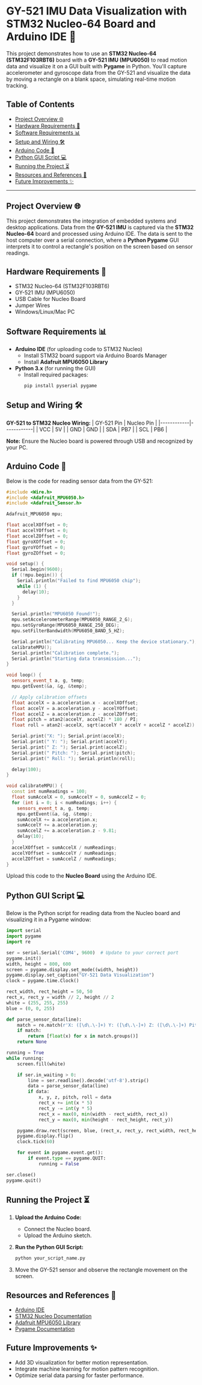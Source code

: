 # GY-521 IMU Data Visualization with STM32 Nucleo-64 Board and Arduino IDE 🚀

This project demonstrates how to use an **STM32 Nucleo-64 (STM32F103RBT6)** board with a **GY-521 IMU (MPU6050)** to read motion data and visualize it on a GUI built with **Pygame** in Python. You'll capture accelerometer and gyroscope data from the GY-521 and visualize the data by moving a rectangle on a blank space, simulating real-time motion tracking.

## Table of Contents
- [Project Overview 🌐](#project-overview)
- [Hardware Requirements 🔧](#hardware-requirements)
- [Software Requirements 📊](#software-requirements)
- [Setup and Wiring 🛠️](#setup-and-wiring)
- [Arduino Code 🔢](#arduino-code)
- [Python GUI Script 💻](#python-gui-script)
- [Running the Project ⏳](#running-the-project)
- [Resources and References 📖](#resources-and-references)
- [Future Improvements ✨](#future-improvements)

---

## Project Overview 🌐
This project demonstrates the integration of embedded systems and desktop applications. Data from the **GY-521 IMU** is captured via the **STM32 Nucleo-64** board and processed using Arduino IDE. The data is sent to the host computer over a serial connection, where a **Python Pygame** GUI interprets it to control a rectangle's position on the screen based on sensor readings.

## Hardware Requirements 🔧
- STM32 Nucleo-64 (STM32F103RBT6)
- GY-521 IMU (MPU6050)
- USB Cable for Nucleo Board
- Jumper Wires
- Windows/Linux/Mac PC

## Software Requirements 📊
- **Arduino IDE** (for uploading code to STM32 Nucleo)
  - Install STM32 board support via Arduino Boards Manager
  - Install **Adafruit MPU6050 Library**
- **Python 3.x** (for running the GUI)
  - Install required packages:
    ```bash
    pip install pyserial pygame
    ```

## Setup and Wiring 🛠️
**GY-521 to STM32 Nucleo Wiring:**
| GY-521 Pin | Nucleo Pin |
|------------|------------|
| VCC        | 5V       |
| GND        | GND        |
| SDA        | PB7        |
| SCL        | PB6        |

**Note:** Ensure the Nucleo board is powered through USB and recognized by your PC.

## Arduino Code 🔢
Below is the code for reading sensor data from the GY-521:
```cpp
#include <Wire.h>
#include <Adafruit_MPU6050.h>
#include <Adafruit_Sensor.h>

Adafruit_MPU6050 mpu;

float accelXOffset = 0;
float accelYOffset = 0;
float accelZOffset = 0;
float gyroXOffset = 0;
float gyroYOffset = 0;
float gyroZOffset = 0;

void setup() {
  Serial.begin(9600);
  if (!mpu.begin()) {
    Serial.println("Failed to find MPU6050 chip");
    while (1) {
      delay(10);
    }
  }

  Serial.println("MPU6050 Found!");
  mpu.setAccelerometerRange(MPU6050_RANGE_2_G);
  mpu.setGyroRange(MPU6050_RANGE_250_DEG);
  mpu.setFilterBandwidth(MPU6050_BAND_5_HZ);

  Serial.println("Calibrating MPU6050... Keep the device stationary.");
  calibrateMPU();
  Serial.println("Calibration complete.");
  Serial.println("Starting data transmission...");
}

void loop() {
  sensors_event_t a, g, temp;
  mpu.getEvent(&a, &g, &temp);

  // Apply calibration offsets
  float accelX = a.acceleration.x - accelXOffset;
  float accelY = a.acceleration.y - accelYOffset;
  float accelZ = a.acceleration.z - accelZOffset;
  float pitch = atan2(accelY, accelZ) * 180 / PI;
  float roll = atan2(-accelX, sqrt(accelY * accelY + accelZ * accelZ)) * 180 / PI;

  Serial.print("X: "); Serial.print(accelX);
  Serial.print(" Y: "); Serial.print(accelY);
  Serial.print(" Z: "); Serial.print(accelZ);
  Serial.print(" Pitch: "); Serial.print(pitch);
  Serial.print(" Roll: "); Serial.println(roll);

  delay(100);
}

void calibrateMPU() {
  const int numReadings = 100;
  float sumAccelX = 0, sumAccelY = 0, sumAccelZ = 0;
  for (int i = 0; i < numReadings; i++) {
    sensors_event_t a, g, temp;
    mpu.getEvent(&a, &g, &temp);
    sumAccelX += a.acceleration.x;
    sumAccelY += a.acceleration.y;
    sumAccelZ += a.acceleration.z - 9.81;
    delay(10);
  }
  accelXOffset = sumAccelX / numReadings;
  accelYOffset = sumAccelY / numReadings;
  accelZOffset = sumAccelZ / numReadings;
}
```
Upload this code to the **Nucleo Board** using the Arduino IDE.

## Python GUI Script 💻
Below is the Python script for reading data from the Nucleo board and visualizing it in a Pygame window:
```python
import serial
import pygame
import re

ser = serial.Serial('COM4', 9600)  # Update to your correct port
pygame.init()
width, height = 800, 600
screen = pygame.display.set_mode((width, height))
pygame.display.set_caption("GY-521 Data Visualization")
clock = pygame.time.Clock()

rect_width, rect_height = 50, 50
rect_x, rect_y = width // 2, height // 2
white = (255, 255, 255)
blue = (0, 0, 255)

def parse_sensor_data(line):
    match = re.match(r'X: ([\d\.\-]+) Y: ([\d\.\-]+) Z: ([\d\.\-]+) Pitch: ([\d\.\-]+) Roll: ([\d\.\-]+)', line)
    if match:
        return [float(x) for x in match.groups()]
    return None

running = True
while running:
    screen.fill(white)

    if ser.in_waiting > 0:
        line = ser.readline().decode('utf-8').strip()
        data = parse_sensor_data(line)
        if data:
            x, y, z, pitch, roll = data
            rect_x += int(x * 5)
            rect_y -= int(y * 5)
            rect_x = max(0, min(width - rect_width, rect_x))
            rect_y = max(0, min(height - rect_height, rect_y))

    pygame.draw.rect(screen, blue, (rect_x, rect_y, rect_width, rect_height))
    pygame.display.flip()
    clock.tick(60)

    for event in pygame.event.get():
        if event.type == pygame.QUIT:
            running = False

ser.close()
pygame.quit()
```

## Running the Project ⏳
1. **Upload the Arduino Code:**
   - Connect the Nucleo board.
   - Upload the Arduino sketch.

2. **Run the Python GUI Script:**
   ```bash
   python your_script_name.py
   ```
3. Move the GY-521 sensor and observe the rectangle movement on the screen.

## Resources and References 📖
- [Arduino IDE](https://www.arduino.cc/en/software)
- [STM32 Nucleo Documentation](https://www.st.com/en/evaluation-tools/nucleo-f103rb.html)
- [Adafruit MPU6050 Library](https://github.com/adafruit/Adafruit_MPU6050)
- [Pygame Documentation](https://www.pygame.org/docs/)

## Future Improvements ✨
- Add 3D visualization for better motion representation.
- Integrate machine learning for motion pattern recognition.
- Optimize serial data parsing for faster performance.



